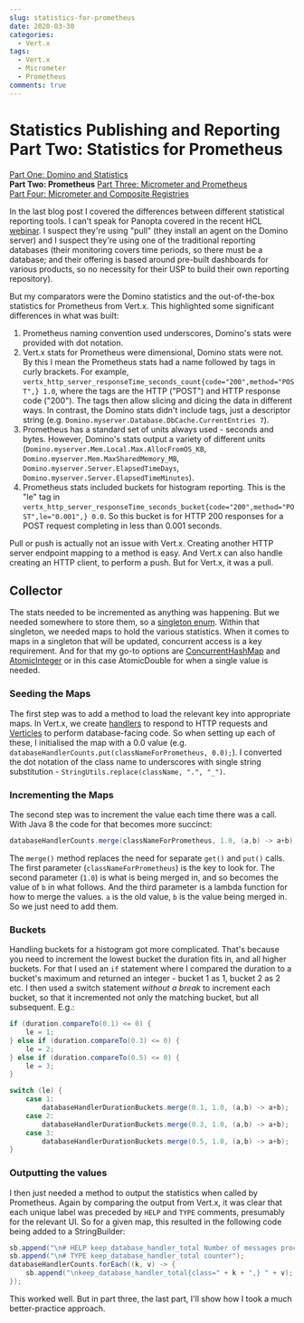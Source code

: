 ```yaml
---
slug: statistics-for-prometheus
date: 2020-03-30
categories:
  - Vert.x
tags: 
  - Vert.x
  - Micrometer
  - Prometheus
comments: true
---
```

# Statistics Publishing and Reporting Part Two: Statistics for Prometheus

[Part One: Domino and Statistics](./2020-03-26-statistics-reporting.md)  
**Part Two: Prometheus**
[Part Three: Micrometer and Prometheus](./2020-04-01-statistics-using-micrometer.md)  
[Part Four: Micrometer and Composite Registries](./2020-04-18-micrometer-composite-registries.md)

In the last blog post I covered the differences between different statistical reporting tools. I can't speak for Panopta covered in the recent HCL [webinar](https://register.gotowebinar.com/register/7882842366917205516). I suspect they're using "pull" (they install an agent on the Domino server) and I suspect they're using one of the traditional reporting databases (their monitoring covers time periods, so there must be a database; and their offering is based around pre-built dashboards for various products, so no necessity for their USP to build their own reporting repository).

<!-- more -->

But my comparators were the Domino statistics and the out-of-the-box statistics for Prometheus from Vert.x. This highlighted some significant differences in what was built:

1. Prometheus naming convention used underscores, Domino's stats were provided with dot notation.
2. Vert.x stats for Prometheus were dimensional, Domino stats were not. By this I mean the Prometheus stats had a name followed by tags in curly brackets. For example, `vertx_http_server_responseTime_seconds_count{code="200",method="POST",} 1.0`, where the tags are the HTTP  ("POST") and HTTP response code ("200"). The tags then allow slicing and dicing the data in different ways. In contrast, the Domino stats didn't include tags, just a descriptor string (e.g. `Domino.myserver.Database.DbCache.CurrentEntries 7`).
3. Prometheus has a standard set of units always used - seconds and bytes. However, Domino's stats output a variety of different units (`Domino.myserver.Mem.Local.Max.AllocFromOS_KB`, `Domino.myserver.Mem.MaxSharedMemory_MB`, `Domino.myserver.Server.ElapsedTimeDays`, `Domino.myserver.Server.ElapsedTimeMinutes`).
4. Prometheus stats included buckets for histogram reporting. This is the "le" tag in `vertx_http_server_responseTime_seconds_bucket{code="200",method="POST",le="0.001",} 0.0`. So this bucket is for HTTP 200 responses for a POST request completing in less than 0.001 seconds.

Pull or push is actually not an issue with Vert.x. Creating another HTTP server endpoint mapping to a method is easy. And Vert.x can also handle creating an HTTP client, to perform a push. But for Vert.x, it was a pull.

## Collector

The stats needed to be incremented as anything was happening. But we needed somewhere to store them, so a [singleton enum](https://wissel.net/blog/2020/01/unit-tests-and-singletons.html). Within that singleton, we needed maps to hold the various statistics. When it comes to maps in a singleton that will be updated, concurrent access is a key requirement. And for that my go-to options are [ConcurrentHashMap](https://docs.oracle.com/javase/8/docs/api/java/util/concurrent/ConcurrentHashMap.html) and [AtomicInteger](https://docs.oracle.com/javase/8/docs/api/java/util/concurrent/atomic/AtomicInteger.html) or in this case AtomicDouble for when a single value is needed.

### Seeding the Maps

The first step was to add a method to load the relevant key into appropriate maps. In Vert.x, we create [handlers](https://vertx.io/docs/vertx-core/java/#_don_t_call_us_we_ll_call_you) to respond to HTTP requests and [Verticles](https://vertx.io/docs/vertx-core/java/#_verticles) to perform database-facing code. So when setting up each of these, I initialised the map with a 0.0 value (e.g. `databaseHandlerCounts.put(classNameForPrometheus, 0.0);`). I converted the dot notation of the class name to underscores with single string substitution - `StringUtils.replace(className, ".", "_")`.

### Incrementing the Maps

The second step was to increment the value each time there was a call. With Java 8 the code for that becomes more succinct:

```java
databaseHandlerCounts.merge(classNameForPrometheus, 1.0, (a,b) -> a+b);
```

The `merge()` method replaces the need for separate `get()` and `put()` calls. The first parameter (`classNameForPrometheus`) is the key to look for. The second parameter (`1.0`) is what is being merged in, and so becomes the value of `b` in what follows. And the third parameter is a lambda function for how to merge the values. `a` is the old value, `b` is the value being merged in. So we just need to add them.

### Buckets

Handling buckets for a histogram got more complicated. That's because you need to increment the lowest bucket the duration fits in, and all higher buckets. For that I used an `if` statement where I compared the duration to a bucket's maximum and returned an integer - bucket 1 as 1, bucket 2 as 2 etc. I then used a switch statement _without a break_ to increment each bucket, so that it incremented not only the matching bucket, but all subsequent. E.g.:

```java
if (duration.compareTo(0.1) <= 0) {
	le = 1;
} else if (duration.compareTo(0.3) <= 0) {
	le = 2;
} else if (duration.compareTo(0.5) <= 0) {
	le = 3;
}

switch (le) {
	case 1:
		databaseHandlerDurationBuckets.merge(0.1, 1.0, (a,b) -> a+b);
	case 2:
		databaseHandlerDurationBuckets.merge(0.3, 1.0, (a,b) -> a+b);
	case 3:
		databaseHandlerDurationBuckets.merge(0.5, 1.0, (a,b) -> a+b);
}
```

### Outputting the values

I then just needed a method to output the statistics when called by Prometheus. Again by comparing the output from Vert.x, it was clear that each unique label was preceded by `HELP` and `TYPE` comments, presumably for the relevant UI. So for a given map, this resulted in the following code being added to a StringBuilder:

```java
sb.append("\n# HELP keep_database_handler_total Number of messages processed per database handler");
sb.append("\n# TYPE keep_database_handler_total counter");
databaseHandlerCounts.forEach((k, v) -> {
	sb.append("\nkeep_database_handler_total{class=" + k + ",} " + v);
});
```

This worked well. But in part three, the last part, I'll show how I took a much better-practice approach.
